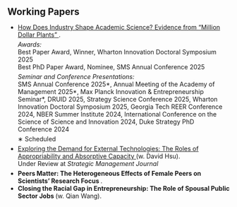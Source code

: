 <h1 id="paper"></h1>

<h2 style="margin: 100px 0px 10px;">Working Papers</h2>

<ul>

<li style="margin-bottom: 5px;">
  <span style="color:#e74d3c">
    <a href="https://www.dropbox.com/scl/fi/9v0csu7ycc5joxxy8dnau/MDP_Xia.pdf?rlkey=i8rk8wumgvrjhzvu1952zcbi3&st=06v12alq&dl=0">
      How Does Industry Shape Academic Science? Evidence from “Million Dollar Plants”
    </a>
  </span>.
  <div style="margin-top: 5px;">
    <em>Awards:</em><br>
    Best Paper Award, Winner, Wharton Innovation Doctoral Symposium 2025<br>
    Best PhD Paper Award, Nominee, SMS Annual Conference 2025
  </div>
  <div style="margin-top: 5px;">
    <em>Seminar and Conference Presentations:</em><br>
    SMS Annual Conference 2025*, Annual Meeting of the Academy of Management 2025*, Max Planck Innovation & Entrepreneurship Seminar*, DRUID 2025, Strategy Science Conference 2025, Wharton Innovation Doctoral Symposium 2025, Georgia Tech REER Conference 2024, NBER Summer Institute 2024, International Conference on the Science of Science and Innovation 2024, Duke Strategy PhD Conference 2024
  </div>
  <div style="margin-top: 5px;">
    ∗ Scheduled
  </div>
</li>

<li style="margin-bottom: 5px;">
  <span style="color:#e74d3c">
    <a href="https://www.dropbox.com/scl/fi/91s2dhtt5v12zd8aeyowg/FirmDemandUniv.pdf?rlkey=9u69ee4ifbs3j41o8hkeem3a7&st=v1emd0q1&dl=0">
      Exploring the Demand for External Technologies: The Roles of Appropriability and Absorptive Capacity
    </a>
  </span> (w. David Hsu).<br>
  Under Review at <em>Strategic Management Journal</em>
</li>

<li><strong>Peers Matter: The Heterogeneous Effects of Female Peers on Scientists’ Research Focus </strong>.</li>
<li><strong> Closing the Racial Gap in Entrepreneurship: The Role of Spousal Public Sector Jobs </strong> (w. Qian Wang).</li>

</ul>

